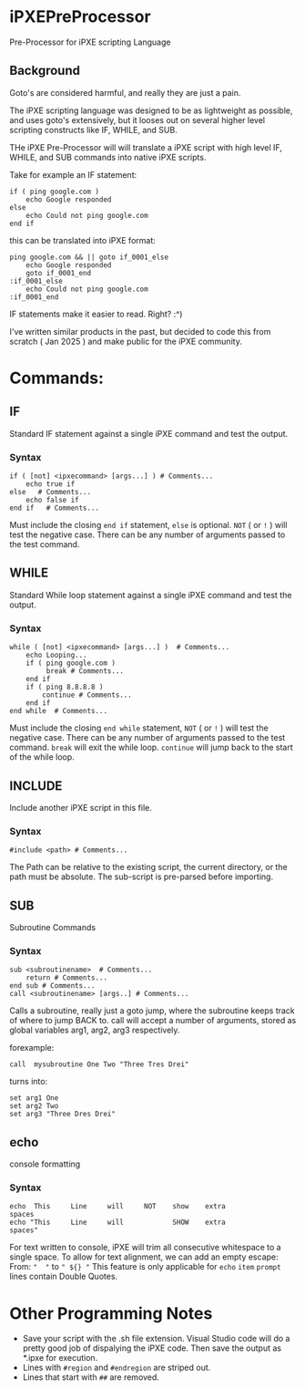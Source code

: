# iPXEPreProcessor
Pre-Processor for iPXE scripting Language

## Background
Goto's are considered harmful, and really they are just a pain.

The iPXE scripting language was designed to be as lightweight as possible, and uses goto's extensively, 
but it looses out on several higher level scripting constructs like IF, WHILE, and SUB. 

THe iPXE Pre-Processor will will translate a iPXE script with high level IF, WHILE, and SUB commands into native iPXE scripts.

Take for example an IF statement:
```
if ( ping google.com )
    echo Google responded
else
    echo Could not ping google.com
end if
```
this can be translated into iPXE format:
```
ping google.com && || goto if_0001_else
    echo Google responded
    goto if_0001_end
:if_0001_else
    echo Could not ping google.com
:if_0001_end
```
IF statements make it easier to read. Right? :^)

I've written similar products in the past, but decided to code this from scratch ( Jan 2025 ) and make public for the iPXE community.

# Commands:

## IF 
Standard IF statement against a single iPXE command and test the output.
### Syntax
```
if ( [not] <ipxecommand> [args...] ) # Comments...
    echo true if
else   # Comments...
    echo false if
end if   # Comments...
```
Must include the closing `end if` statement, `else` is optional. `NOT` ( or `!` ) will test the negative case.
There can be any number of arguments passed to the test command. 

## WHILE 
Standard While loop statement against a single iPXE command and test the output.
### Syntax
```
while ( [not] <ipxecommand> [args...] )  # Comments...
    echo Looping...
    if ( ping google.com )
         break # Comments...
    end if
    if ( ping 8.8.8.8 )
        continue # Comments...
    end if
end while  # Comments...
```
Must include the closing `end while` statement, `NOT` ( or `!` ) will test the negative case.
There can be any number of arguments passed to the test command. 
`break` will exit the while loop. `continue` will jump back to the start of the while loop.

## INCLUDE 
Include another iPXE script in this file.
### Syntax
```
#include <path> # Comments...
```
The Path can be relative to the existing script, the current directory, or the path must be absolute. 
The sub-script is pre-parsed before importing.

## SUB 
Subroutine Commands
### Syntax
```
sub <subroutinename>  # Comments...
    return # Comments...
end sub # Comments...
call <subroutinename> [args..] # Comments...
```
Calls a subroutine, really just a goto jump, where the subroutine keeps track of where to jump BACK to. 
call will accept a number of arguments, stored as global variables arg1, arg2, arg3 respectively. 

forexample:
```
call  mysubroutine One Two "Three Tres Drei"
```
turns into:
```
set arg1 One
set arg2 Two
set arg3 "Three Dres Drei"
```

## echo 
console formatting
### Syntax
```
echo  This     Line     will     NOT    show    extra                    spaces
echo "This     Line     will            SHOW    extra                    spaces"
```
For text written to console, iPXE will trim all consecutive whitespace to a single space.
To allow for text alignment, we can add an empty escape:  From: `"  "` to `" ${} "`
This feature is only applicable for `echo` `item` `prompt` lines contain Double Quotes.

# Other Programming Notes

* Save your script with the .sh file extension. Visual Studio code will do a pretty good job of dispalying the iPXE code. Then save the output as *.ipxe for execution.
* Lines with `#region` and `#endregion` are striped out.
* Lines that start with `##` are removed.
